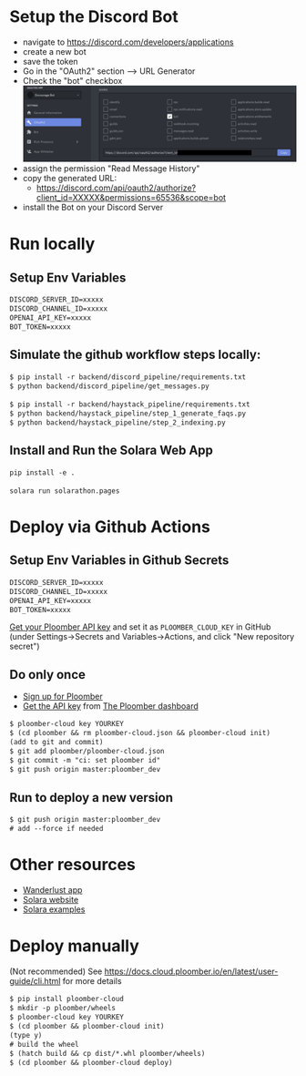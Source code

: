
# Setup the Discord Bot

- navigate to https://discord.com/developers/applications
- create a new bot
- save the token
- Go in the "OAuth2" section --> URL Generator
- Check the "bot" checkbox
![plot](./discordbot.png)
- assign the permission "Read Message History"
- copy the generated URL:
	- https://discord.com/api/oauth2/authorize?client_id=XXXXX&permissions=65536&scope=bot
- install the Bot on your Discord Server

# Run locally

## Setup Env Variables

```
DISCORD_SERVER_ID=xxxxx
DISCORD_CHANNEL_ID=xxxxx
OPENAI_API_KEY=xxxxx
BOT_TOKEN=xxxxx
```

## Simulate the github workflow steps locally:
```
$ pip install -r backend/discord_pipeline/requirements.txt
$ python backend/discord_pipeline/get_messages.py

$ pip install -r backend/haystack_pipeline/requirements.txt
$ python backend/haystack_pipeline/step_1_generate_faqs.py
$ python backend/haystack_pipeline/step_2_indexing.py
```

## Install and Run the Solara Web App
```
pip install -e .

solara run solarathon.pages
```

# Deploy via Github Actions

## Setup Env Variables in Github Secrets

```
DISCORD_SERVER_ID=xxxxx
DISCORD_CHANNEL_ID=xxxxx
OPENAI_API_KEY=xxxxx
BOT_TOKEN=xxxxx
```

[Get your Ploomber API key](https://docs.cloud.ploomber.io/en/latest/quickstart/apikey.html) and set it as `PLOOMBER_CLOUD_KEY` in GitHub (under Settings->Secrets and Variables->Actions, and click "New repository secret")

## Do only once

 * [Sign up for Ploomber](https://www.platform.ploomber.io/register/)
 * [Get the API key](https://docs.cloud.ploomber.io/en/latest/quickstart/apikey.html) from [The Ploomber dashboard](https://platform.ploomber.io/)


```
$ ploomber-cloud key YOURKEY
$ (cd ploomber && rm ploomber-cloud.json && ploomber-cloud init)
(add to git and commit)
$ git add ploomber/ploomber-cloud.json
$ git commit -m "ci: set ploomber id"
$ git push origin master:ploomber_dev
```

## Run to deploy a new version
```
$ git push origin master:ploomber_dev
# add --force if needed
```

# Other resources

 * [Wanderlust app](https://github.com/widgetti/wanderlust)
 * [Solara website](https://github.com/widgetti/solara/tree/master/solara/website)
 * [Solara examples](https://solara.dev/examples)

# Deploy manually

(Not recommended)
See https://docs.cloud.ploomber.io/en/latest/user-guide/cli.html for more details

```
$ pip install ploomber-cloud
$ mkdir -p ploomber/wheels
$ ploomber-cloud key YOURKEY
$ (cd ploomber && ploomber-cloud init)
(type y)
# build the wheel
$ (hatch build && cp dist/*.whl ploomber/wheels)
$ (cd ploomber && ploomber-cloud deploy)
```

